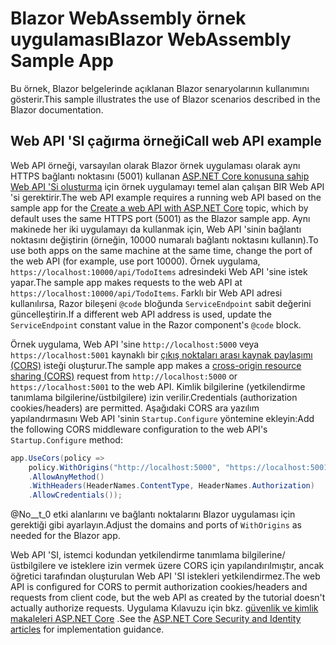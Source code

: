 # <a name="blazor-webassembly-sample-app"></a><span data-ttu-id="f0a0a-101">Blazor WebAssembly örnek uygulaması</span><span class="sxs-lookup"><span data-stu-id="f0a0a-101">Blazor WebAssembly Sample App</span></span>

<span data-ttu-id="f0a0a-102">Bu örnek, Blazor belgelerinde açıklanan Blazor senaryolarının kullanımını gösterir.</span><span class="sxs-lookup"><span data-stu-id="f0a0a-102">This sample illustrates the use of Blazor scenarios described in the Blazor documentation.</span></span>

## <a name="call-web-api-example"></a><span data-ttu-id="f0a0a-103">Web API 'SI çağırma örneği</span><span class="sxs-lookup"><span data-stu-id="f0a0a-103">Call web API example</span></span>

<span data-ttu-id="f0a0a-104">Web API örneği, varsayılan olarak Blazor örnek uygulaması olarak aynı HTTPS bağlantı noktasını (5001) kullanan <a href="https://docs.microsoft.com/aspnet/core/tutorials/first-web-api">ASP.NET Core konusuna sahip Web API 'Si oluşturma</a> için örnek uygulamayı temel alan çalışan BIR Web API 'si gerektirir.</span><span class="sxs-lookup"><span data-stu-id="f0a0a-104">The web API example requires a running web API based on the sample app for the <a href="https://docs.microsoft.com/aspnet/core/tutorials/first-web-api">Create a web API with ASP.NET Core</a> topic, which by default uses the same HTTPS port (5001) as the Blazor sample app.</span></span> <span data-ttu-id="f0a0a-105">Aynı makinede her iki uygulamayı da kullanmak için, Web API 'sinin bağlantı noktasını değiştirin (örneğin, 10000 numaralı bağlantı noktasını kullanın).</span><span class="sxs-lookup"><span data-stu-id="f0a0a-105">To use both apps on the same machine at the same time, change the port of the web API (for example, use port 10000).</span></span> <span data-ttu-id="f0a0a-106">Örnek uygulama, `https://localhost:10000/api/TodoItems` adresindeki Web API 'sine istek yapar.</span><span class="sxs-lookup"><span data-stu-id="f0a0a-106">The sample app makes requests to the web API at `https://localhost:10000/api/TodoItems`.</span></span> <span data-ttu-id="f0a0a-107">Farklı bir Web API adresi kullanılırsa, Razor bileşeni `@code` bloğunda `ServiceEndpoint` sabit değerini güncelleştirin.</span><span class="sxs-lookup"><span data-stu-id="f0a0a-107">If a different web API address is used, update the `ServiceEndpoint` constant value in the Razor component's `@code` block.</span></span></p>

<span data-ttu-id="f0a0a-108">Örnek uygulama, Web API 'sine `http://localhost:5000` veya `https://localhost:5001` kaynaklı bir <a href="https://docs.microsoft.com/aspnet/core/security/cors">çıkış noktaları arası kaynak paylaşımı (CORS)</a> isteği oluşturur.</span><span class="sxs-lookup"><span data-stu-id="f0a0a-108">The sample app makes a <a href="https://docs.microsoft.com/aspnet/core/security/cors">cross-origin resource sharing (CORS)</a> request from `http://localhost:5000` or `https://localhost:5001` to the web API.</span></span> <span data-ttu-id="f0a0a-109">Kimlik bilgilerine (yetkilendirme tanımlama bilgilerine/üstbilgilere) izin verilir.</span><span class="sxs-lookup"><span data-stu-id="f0a0a-109">Credentials (authorization cookies/headers) are permitted.</span></span> <span data-ttu-id="f0a0a-110">Aşağıdaki CORS ara yazılım yapılandırmasını Web API 'sinin `Startup.Configure` yöntemine ekleyin:</span><span class="sxs-lookup"><span data-stu-id="f0a0a-110">Add the following CORS middleware configuration to the web API's `Startup.Configure` method:</span></span></p>

```csharp
app.UseCors(policy => 
    policy.WithOrigins("http://localhost:5000", "https://localhost:5001")
    .AllowAnyMethod()
    .WithHeaders(HeaderNames.ContentType, HeaderNames.Authorization)
    .AllowCredentials());
```

<span data-ttu-id="f0a0a-111">@No__t_0 etki alanlarını ve bağlantı noktalarını Blazor uygulaması için gerektiği gibi ayarlayın.</span><span class="sxs-lookup"><span data-stu-id="f0a0a-111">Adjust the domains and ports of `WithOrigins` as needed for the Blazor app.</span></span>

<span data-ttu-id="f0a0a-112">Web API 'SI, istemci kodundan yetkilendirme tanımlama bilgilerine/üstbilgilere ve isteklere izin vermek üzere CORS için yapılandırılmıştır, ancak öğretici tarafından oluşturulan Web API 'SI istekleri yetkilendirmez.</span><span class="sxs-lookup"><span data-stu-id="f0a0a-112">The web API is configured for CORS to permit authorization cookies/headers and requests from client code, but the web API as created by the tutorial doesn't actually authorize requests.</span></span> <span data-ttu-id="f0a0a-113">Uygulama Kılavuzu için bkz. <a href="https://docs.microsoft.com/aspnet/core/security/">güvenlik ve kimlik makaleleri ASP.NET Core</a> .</span><span class="sxs-lookup"><span data-stu-id="f0a0a-113">See the <a href="https://docs.microsoft.com/aspnet/core/security/">ASP.NET Core Security and Identity articles</a> for implementation guidance.</span></span>
